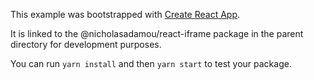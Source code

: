 This example was bootstrapped with [Create React App](https://github.com/facebook/create-react-app).

It is linked to the @nicholasadamou/react-iframe package in the parent directory for development purposes.

You can run `yarn install` and then `yarn start` to test your package.

